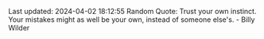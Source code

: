 Last updated: 2024-04-02 18:12:55
Random Quote: Trust your own instinct. Your mistakes might as well be your own, instead of someone else's. - Billy Wilder